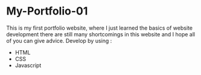 # My-Portfolio-01
This is my first portfolio website, where I just learned the basics of website development there are still many shortcomings in this website and I hope all of you can give advice.
Develop by using :
- HTML
- CSS
- Javascript

